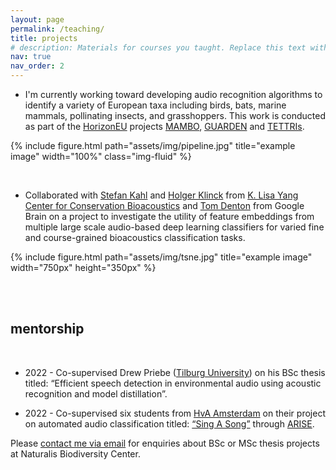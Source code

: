 ```yaml
---
layout: page
permalink: /teaching/
title: projects
# description: Materials for courses you taught. Replace this text with your description.
nav: true
nav_order: 2
---
```


- I'm currently working toward developing audio recognition algorithms to identify a variety of European taxa including birds, bats, marine mammals, pollinating insects, and grasshoppers. This work is conducted as part of the [HorizonEU](https://research-and-innovation.ec.europa.eu/funding/funding-opportunities/funding-programmes-and-open-calls/horizon-europe_en) projects [MAMBO](https://mambo-project.eu), [GUARDEN](https://guarden.org) and [TETTRIs](https://www.ecsa.ngo/cases/tettris/). 



{% include figure.html path="assets/img/pipeline.jpg" title="example image" width="100%" class="img-fluid" %}


<br>

- Collaborated with [Stefan Kahl](https://www.birds.cornell.edu/home/staff/stefan-kahl/) and [Holger Klinck](https://www.birds.cornell.edu/ccb/holger-klinck/) from [K. Lisa Yang Center for Conservation Bioacoustics](https://www.birds.cornell.edu/ccb/) and [Tom Denton](https://inventingsituations.net) from Google Brain on a project to investigate the utility of feature embeddings from multiple large scale audio-based deep learning classifiers for varied fine and course-grained bioacoustics classification tasks.  

{% include figure.html path="assets/img/tsne.jpg" title="example image" width="750px" height="350px" %}

<br>
<br>

## mentorship
<br>

- 2022 - Co-supervised Drew Priebe ([Tilburg University](https://www.tilburguniversity.edu)) on his BSc thesis titled: “Efficient speech detection in environmental audio using acoustic recognition and model distillation”.

- 2022 - Co-supervised six students from [HvA Amsterdam](https://www.hva.nl) on their project on automated audio classification titled: [“Sing A Song”](https://vriesn23.dev.hihva.nl/aai-naturalis-1/) through [ARISE](https://www.arise-biodiversity.nl). 

Please [contact me via email](mailto:burooj.ghani[at]naturalis.nl) for enquiries about BSc or MSc thesis projects at Naturalis Biodiversity Center.
